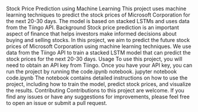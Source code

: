 Stock Price Prediction using Machine Learning
This project uses machine learning techniques to predict the stock prices of Microsoft Corporation for the next 20-30 days. The model is based on stacked LSTMs and uses data from the Tiingo API.
Background
Stock price prediction is an important aspect of finance that helps investors make informed decisions about buying and selling stocks. In this project, we aim to predict the future stock prices of Microsoft Corporation using machine learning techniques. We use data from the Tiingo API to train a stacked LSTM model that can predict the stock prices for the next 20-30 days.
Usage
To use this project, you will need to obtain an API key from Tiingo. Once you have your API key, you can run the project by running the code.ipynb notebook.
jupyter notebook code.ipynb
The notebook contains detailed instructions on how to use the project, including how to train the model, predict stock prices, and visualize the results.
Contributing
Contributions to this project are welcome. If you find any issues or have any suggestions for improvements, please feel free to open an issue or submit a pull request.

